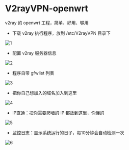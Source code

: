 # V2rayVPN-openwrt

v2ray 的 openwrt 工程，简单、好用、够用 

- 下载 v2ray 执行程序，放到 /etc/V2rayVPN 目录下

![1](https://github.com/qiang-yu/V2rayVPN-openwrt/blob/master/misc/1.jpg)

- 配置 v2ray 服务器信息

![2](https://github.com/qiang-yu/V2rayVPN-openwrt/blob/master/misc/2.jpg)

- 程序自带 gfwlist 列表 

![3](https://github.com/qiang-yu/V2rayVPN-openwrt/blob/master/misc/3.jpg)

- 把你自己想加入的域名加入到这里

![4](https://github.com/qiang-yu/V2rayVPN-openwrt/blob/master/misc/4.jpg)

- IP直通：把你需要爬墙的 IP 都放到这里，你懂的 

![5](https://github.com/qiang-yu/V2rayVPN-openwrt/blob/master/misc/5.jpg)

- 监控日志：显示系统运行的日子，每10分钟会自动检测一次

![6](https://github.com/qiang-yu/V2rayVPN-openwrt/blob/master/misc/6.jpg)

